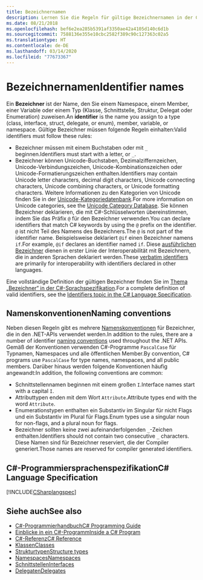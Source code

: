 ```yaml
---
title: Bezeichnernamen
description: Lernen Sie die Regeln für gültige Bezeichnernamen in der C#-Programmiersprache kennen.
ms.date: 08/21/2018
ms.openlocfilehash: bef6e2ea285b5391af3350ae42a4105d140c6d1b
ms.sourcegitcommit: 7588136e355e10cbc2582f389c90c127363c02a5
ms.translationtype: HT
ms.contentlocale: de-DE
ms.lasthandoff: 03/14/2020
ms.locfileid: "77673367"
---
```

# <a name="identifier-names"></a><span data-ttu-id="40e3b-103">Bezeichnernamen</span><span class="sxs-lookup"><span data-stu-id="40e3b-103">Identifier names</span></span>

<span data-ttu-id="40e3b-104">Ein **Bezeichner** ist der Name, den Sie einem Namespace, einem Member, einer Variable oder einem Typ (Klasse, Schnittstelle, Struktur, Delegat oder Enumeration) zuweisen.</span><span class="sxs-lookup"><span data-stu-id="40e3b-104">An **identifier** is the name you assign to a type (class, interface, struct, delegate, or enum), member, variable, or namespace.</span></span> <span data-ttu-id="40e3b-105">Gültige Bezeichner müssen folgende Regeln einhalten:</span><span class="sxs-lookup"><span data-stu-id="40e3b-105">Valid identifiers must follow these rules:</span></span>

- <span data-ttu-id="40e3b-106">Bezeichner müssen mit einem Buchstaben oder mit `_` beginnen.</span><span class="sxs-lookup"><span data-stu-id="40e3b-106">Identifiers must start with a letter, or `_`.</span></span>
- <span data-ttu-id="40e3b-107">Bezeichner können Unicode-Buchstaben, Dezimalziffernzeichen, Unicode-Verbindungszeichen, Unicode-Kombinationszeichen oder Unicode-Formatierungszeichen enthalten.</span><span class="sxs-lookup"><span data-stu-id="40e3b-107">Identifiers may contain Unicode letter characters, decimal digit characters, Unicode connecting characters, Unicode combining characters, or Unicode formatting characters.</span></span> <span data-ttu-id="40e3b-108">Weitere Informationen zu den Kategorien von Unicode finden Sie in der [Unicode-Kategoriedatenbank](https://www.unicode.org/reports/tr44/).</span><span class="sxs-lookup"><span data-stu-id="40e3b-108">For more information on Unicode categories, see the [Unicode Category Database](https://www.unicode.org/reports/tr44/).</span></span>
<span data-ttu-id="40e3b-109">Sie können Bezeichner deklarieren, die mit C#-Schlüsselworten übereinstimmen, indem Sie das Präfix `@` für den Bezeichner verwenden.</span><span class="sxs-lookup"><span data-stu-id="40e3b-109">You can declare identifiers that match C# keywords by using the `@` prefix on the identifier.</span></span> <span data-ttu-id="40e3b-110">`@` ist nicht Teil des Namens des Bezeichners.</span><span class="sxs-lookup"><span data-stu-id="40e3b-110">The `@` is not part of the identifier name.</span></span> <span data-ttu-id="40e3b-111">Beispielsweise deklariert `@if` einen Bezeichner namens `if`.</span><span class="sxs-lookup"><span data-stu-id="40e3b-111">For example, `@if` declares an identifier named `if`.</span></span> <span data-ttu-id="40e3b-112">Diese [ausführlichen Bezeichner](../../language-reference/tokens/verbatim.md) dienen in erster Linie der Interoperabilität mit Bezeichnern, die in anderen Sprachen deklariert werden.</span><span class="sxs-lookup"><span data-stu-id="40e3b-112">These [verbatim identifiers](../../language-reference/tokens/verbatim.md) are primarily for interoperability with identifiers declared in other languages.</span></span>

<span data-ttu-id="40e3b-113">Eine vollständige Definition der gültigen Bezeichner finden Sie im [Thema „Bezeichner“ in der C#-Sprachspezifikation](../../../../_csharplang/spec/lexical-structure.md#identifiers).</span><span class="sxs-lookup"><span data-stu-id="40e3b-113">For a complete definition of valid identifiers, see the [Identifiers topic in the C# Language Specification](../../../../_csharplang/spec/lexical-structure.md#identifiers).</span></span>

## <a name="naming-conventions"></a><span data-ttu-id="40e3b-114">Namenskonventionen</span><span class="sxs-lookup"><span data-stu-id="40e3b-114">Naming conventions</span></span>

<span data-ttu-id="40e3b-115">Neben diesen Regeln gibt es mehrere [Namenskonventionen](../../../standard/design-guidelines/naming-guidelines.md) für Bezeichner, die in den .NET-APIs verwendet werden.</span><span class="sxs-lookup"><span data-stu-id="40e3b-115">In addition to the rules, there are a number of identifier [naming conventions](../../../standard/design-guidelines/naming-guidelines.md) used throughout the .NET APIs.</span></span> <span data-ttu-id="40e3b-116">Gemäß der Konventionen verwenden C#-Programme `PascalCase` für Typnamen, Namespaces und alle öffentlichen Member.</span><span class="sxs-lookup"><span data-stu-id="40e3b-116">By convention, C# programs use `PascalCase` for type names, namespaces, and all public members.</span></span> <span data-ttu-id="40e3b-117">Darüber hinaus werden folgende Konventionen häufig angewandt:</span><span class="sxs-lookup"><span data-stu-id="40e3b-117">In addition, the following conventions are common:</span></span>

- <span data-ttu-id="40e3b-118">Schnittstellennamen beginnen mit einem großen `I`.</span><span class="sxs-lookup"><span data-stu-id="40e3b-118">Interface names start with a capital `I`.</span></span>
- <span data-ttu-id="40e3b-119">Attributtypen enden mit dem Wort `Attribute`.</span><span class="sxs-lookup"><span data-stu-id="40e3b-119">Attribute types end with the word `Attribute`.</span></span>
- <span data-ttu-id="40e3b-120">Enumerationstypen enthalten ein Substantiv im Singular für nicht Flags und ein Substantiv im Plural für Flags.</span><span class="sxs-lookup"><span data-stu-id="40e3b-120">Enum types use a singular noun for non-flags, and a plural noun for flags.</span></span>
- <span data-ttu-id="40e3b-121">Bezeichner sollten keine zwei aufeinanderfolgenden `_`-Zeichen enthalten.</span><span class="sxs-lookup"><span data-stu-id="40e3b-121">Identifiers should not contain two consecutive `_` characters.</span></span> <span data-ttu-id="40e3b-122">Diese Namen sind für Bezeichner reserviert, die der Compiler generiert.</span><span class="sxs-lookup"><span data-stu-id="40e3b-122">Those names are reserved for compiler generated identifiers.</span></span>

## <a name="c-language-specification"></a><span data-ttu-id="40e3b-123">C#-Programmiersprachenspezifikation</span><span class="sxs-lookup"><span data-stu-id="40e3b-123">C# Language Specification</span></span>

[!INCLUDE[CSharplangspec](~/includes/csharplangspec-md.md)]  
  
## <a name="see-also"></a><span data-ttu-id="40e3b-124">Siehe auch</span><span class="sxs-lookup"><span data-stu-id="40e3b-124">See also</span></span>

- [<span data-ttu-id="40e3b-125">C#-Programmierhandbuch</span><span class="sxs-lookup"><span data-stu-id="40e3b-125">C# Programming Guide</span></span>](../index.md)
- [<span data-ttu-id="40e3b-126">Einblicke in ein C#-Programm</span><span class="sxs-lookup"><span data-stu-id="40e3b-126">Inside a C# Program</span></span>](./index.md)
- [<span data-ttu-id="40e3b-127">C#-Referenz</span><span class="sxs-lookup"><span data-stu-id="40e3b-127">C# Reference</span></span>](../../language-reference/index.md)
- [<span data-ttu-id="40e3b-128">Klassen</span><span class="sxs-lookup"><span data-stu-id="40e3b-128">Classes</span></span>](../classes-and-structs/classes.md)
- [<span data-ttu-id="40e3b-129">Strukturtypen</span><span class="sxs-lookup"><span data-stu-id="40e3b-129">Structure types</span></span>](../../language-reference/builtin-types/struct.md)
- [<span data-ttu-id="40e3b-130">Namespaces</span><span class="sxs-lookup"><span data-stu-id="40e3b-130">Namespaces</span></span>](../namespaces/index.md)
- [<span data-ttu-id="40e3b-131">Schnittstellen</span><span class="sxs-lookup"><span data-stu-id="40e3b-131">Interfaces</span></span>](../interfaces/index.md)
- [<span data-ttu-id="40e3b-132">Delegaten</span><span class="sxs-lookup"><span data-stu-id="40e3b-132">Delegates</span></span>](../delegates/index.md)
